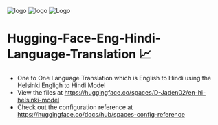 ![logo](https://img.icons8.com/?size=100&id=sop9ROXku5bb&format=png&color=000000) ![logo](https://img.icons8.com/?size=100&id=13441&format=png&color=000000) ![Logo](https://img.icons8.com/?size=100&id=21888&format=png&color=000000)

# Hugging-Face-Eng-Hindi-Language-Translation 📈 
- One to One Language Translation which is English to Hindi using the Helsinki Engligh to Hindi Model 
- View the files at https://huggingface.co/spaces/D-Jaden02/en-hi-helsinki-model
- Check out the configuration reference at https://huggingface.co/docs/hub/spaces-config-reference
